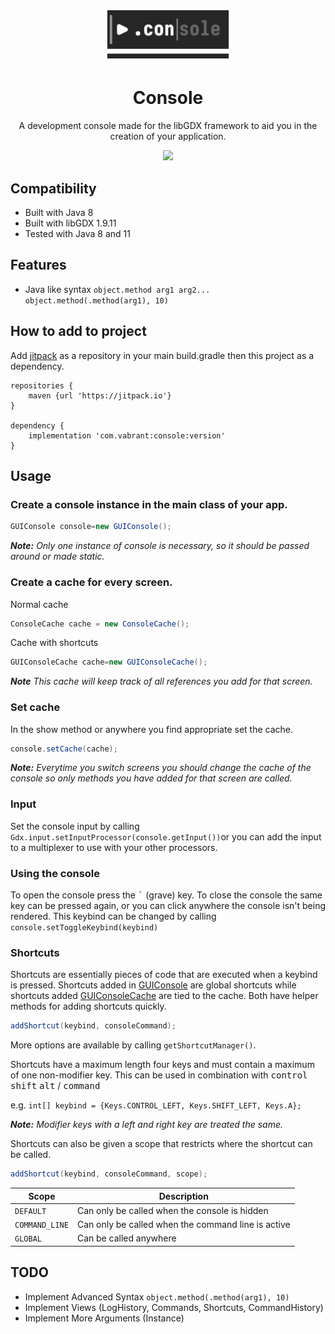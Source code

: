 <div style="margin-top: 20px" align="center">
    <img src="./logo.svg" width="40%" alt="logo"/>
</div>

<h1 align="center"> Console </h1>

<p align="center">A development console made for the libGDX framework to aid you in the creation of your application. </p>

<p align="center">
    <a href="https://jitpack.io/#com.vabrantgames/console"><img src="https://jitpack.io/v/com.vabrantgames.console/console.svg"></a>
</p>

[//]: # ([![]&#40;https://jitpack.io/v/com.vabrantgames.console/console.svg&#41;]&#40;https://jitpack.io/#com.vabrantgames/console&#41;)

## Compatibility

- Built with Java 8
- Built with libGDX 1.9.11
- Tested with Java 8 and 11

## Features

- Java like syntax ```object.method arg1 arg2...``` ```object.method(.method(arg1), 10)```

## How to add to project

Add [jitpack](https://jitpack.io/#VabrantGames/ActionSystem) as a repository in your main build.gradle then this project
as a dependency.

```grovy
repositories {
    maven {url 'https://jitpack.io'}
}

dependency {
    implementation 'com.vabrant:console:version'
}
```

## Usage

### Create a console instance in the main class of your app.

```java
GUIConsole console=new GUIConsole();
```

**_Note:_** *Only one instance of console is necessary, so it should be passed around or made static.*

### Create a cache for every screen.

Normal cache

```java 
ConsoleCache cache = new ConsoleCache();
```

Cache with shortcuts

```java
GUIConsoleCache cache=new GUIConsoleCache();
```

**_Note_** *This cache will keep track of all references you add for that screen.*

### Set cache

In the show method or anywhere you find appropriate set the cache.

```java 
console.setCache(cache); 
```

**_Note:_** *Everytime you switch screens you should change the cache of the console so only methods you have added for
that screen are called.*

### Input

Set the console input by calling `Gdx.input.setInputProcessor(console.getInput())`or you can add the input to a
multiplexer to use with your
other processors.

### Using the console

To open the console press the <kbd>`</kbd> (grave) key. To close the console the same key can be pressed again,
or you can click anywhere the console isn't being rendered. This keybind can be changed by calling
```console.setToggleKeybind(keybind)```

### Shortcuts

Shortcuts are essentially pieces of code that are executed when a keybind is pressed. Shortcuts added
in [GUIConsole](console/src/main/java/com/vabrant/console/com.vabrant.console.command.test.gui/GUIConsole.java)
are global shortcuts while shortcuts
added [GUIConsoleCache](console/src/main/java/com/vabrant/console/com.vabrant.console.command.test.gui/GUIConsoleCache.java) are tied to the cache.
Both have helper methods for adding shortcuts quickly.

```java 
addShortcut(keybind, consoleCommand);
```

More options are available by calling `getShortcutManager()`.

Shortcuts have a maximum length four keys and must contain a maximum of one non-modifier key. This can be used in
combination with <kbd>control</kbd> <kbd>shift</kbd> <kbd>alt</kbd> / <kbd>command</kbd>

e.g. `int[] keybind = {Keys.CONTROL_LEFT, Keys.SHIFT_LEFT, Keys.A};`

**_Note:_** *Modifier keys with a left and right key are treated the same.*

Shortcuts can also be given a scope that restricts where the shortcut can be called.

```java
addShortcut(keybind, consoleCommand, scope);
```

| Scope | Description                                  |
|-------|----------------------------------------------|
| `DEFAULT` | Can only be called when the console is hidden|
| `COMMAND_LINE` | Can only be called when the command line is active |
| `GLOBAL` | Can be called anywhere |

## TODO

- Implement Advanced Syntax ```object.method(.method(arg1), 10)```
- Implement Views (LogHistory, Commands, Shortcuts, CommandHistory)
- Implement More Arguments (Instance)
